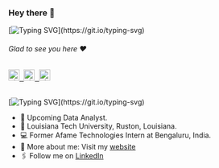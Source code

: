 ### Hey there :wave:

[![Typing SVG](https://readme-typing-svg.herokuapp.com?color=%2336BCF7&lines=This+is+Sarun+Shrestha.)](https://git.io/typing-svg)

###### Glad to see you here :heart:
   
<a href="https://www.linkedin.com/in/sarun2003">
  <kbd>
  <img align="centre" alt="shumbul's LinkdeIn" width="22px" src="https://cdn-icons-png.flaticon.com/512/174/174857.png" />
</a>
  
 <a href="https://www.instagram.com/sarun.sarun.sarun/">
  <kbd>
  <img align="centre" alt="shumbul's Instagram" width="22px" src="https://upload.wikimedia.org/wikipedia/commons/thumb/e/e7/Instagram_logo_2016.svg/2048px-Instagram_logo_2016.svg.png" />
</a>
  
<a href="https://x.com/sarun_stha2003">
<kbd>
<img align="centre" alt="shumbul's Twitter" width="22px" src="https://www.iconpacks.net/icons/2/free-twitter-logo-icon-2429-thumb.png" />
</a>

<br/>
<br/>

[![Typing SVG](https://readme-typing-svg.herokuapp.com?color=%2336BCF7&lines=Let's+Connect.)](https://git.io/typing-svg)

- 🏢 Upcoming Data Analyst.
- 🏫 Louisiana Tech University, Ruston, Louisiana.
- 💻 Former Afame Technologies Intern at Bengaluru, India.
- 🙋‍ More about me: Visit my [website](https://sarun2003.github.io/)
- 🖇 Follow me on [LinkedIn](https://www.linkedin.com/in/sarun2003/)
